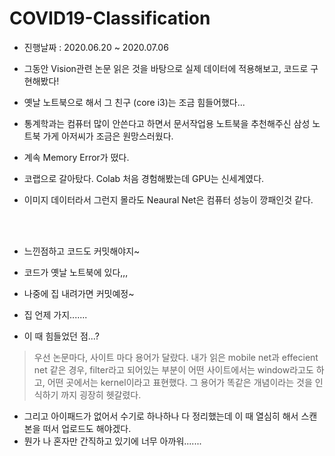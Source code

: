 # COVID19-Classification

- 진행날짜 : 2020.06.20 ~ 2020.07.06


- 그동안 Vision관련 논문 읽은 것을 바탕으로 실제 데이터에 적용해보고, 코드로 구현해봤다!
- 옛날 노트북으로 해서 그 친구 (core i3)는 조금 힘들어했다...
- 통계학과는 컴퓨터 많이 안쓴다고 하면서 문서작업용 노트북을 추천해주신 삼성 노트북 가게 아저씨가 조금은 원망스러웠다.
- 계속 Memory Error가 떴다.
- 코랩으로 갈아탔다. Colab 처음 경험해봤는데 GPU는 신세계였다.
- 이미지 데이터라서 그런지 몰라도 Neaural Net은 컴퓨터 성능이 깡패인것 같다.

</br>
</br>

- 느낀점하고 코드도 커밋해야지~
- 코드가 옛날 노트북에 있다,,,
- 나중에 집 내려가면 커밋예정~
- 집 언제 가지.......


 - 이 때 힘들었던 점...?
 > 우선 논문마다, 사이트 마다 용어가 달랐다. 내가 읽은 mobile net과 effecient net 같은 경우, filter라고 되어있는 부분이 어떤 사이트에서는 window라고도 하고, 어떤 곳에서는 kernel이라고 표현했다. 그 용어가 똑같은 개념이라는 것을 인식하기 까지 굉장히 헷갈렸다.
 
 - 그리고 아이패드가 없어서 수기로 하나하나 다 정리했는데 이 때 열심히 해서 스캔 본을 떠서 업로드도 해야겠다.
 - 뭔가 나 혼자만 간직하고 있기에 너무 아까워.......
